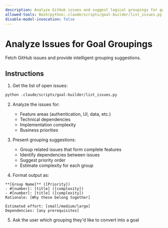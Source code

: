 ```yaml
---
description: Analyze GitHub issues and suggest logical groupings for goals
allowed-tools: Bash(python:.claude/scripts/goal-builder/list_issues.py), Read
disable-model-invocation: false
---
```


# Analyze Issues for Goal Groupings

Fetch GitHub issues and provide intelligent grouping suggestions.

## Instructions

1. Get the list of open issues:
```bash
python .claude/scripts/goal-builder/list_issues.py
```

2. Analyze the issues for:
   - Feature areas (authentication, UI, data, etc.)
   - Technical dependencies
   - Implementation complexity
   - Business priorities

3. Present grouping suggestions:
   - Group related issues that form complete features
   - Identify dependencies between issues
   - Suggest priority order
   - Estimate complexity for each group

4. Format output as:
```
**[Group Name]** ([Priority])
- #[number]: [title] ([complexity])
- #[number]: [title] ([complexity])
Rationale: [Why these belong together]

Estimated effort: [small/medium/large]
Dependencies: [any prerequisites]
```

5. Ask the user which grouping they'd like to convert into a goal